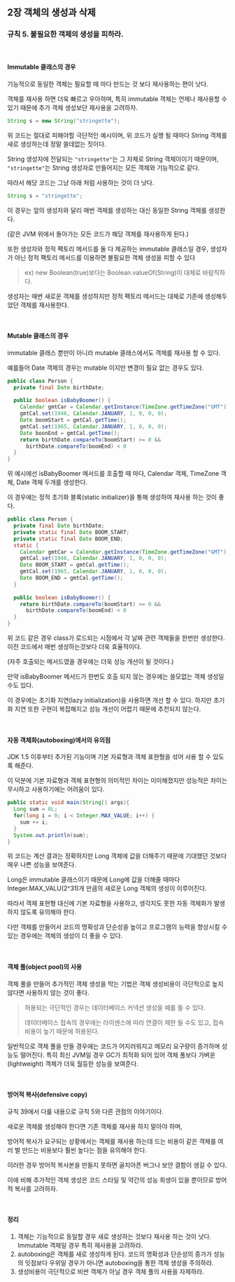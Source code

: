 ## 2장 객체의 생성과 삭제

### 규칙 5. 불필요한 객체의 생성을 피하라.



<br>



#### Immutable 클래스의 경우

기능적으로 동일한 객체는 필요할 때 마다 만드는 것 보다 재사용하는 편이 낫다.

객체를 재사용 하면 더욱 빠르고 우아하며, 특히 immutable 객체는 언제나 재사용할 수 있기 때문에 추가 객체 생성보단 재사용을 고려하자.

```java
String s = new String("stringette");
```

위 코드는 절대로 피해야할 극단적인 예시이며, 위 코드가 실행 될 때마다 String 객체를 새로 생성하는데 정말 쓸데없는 짓이다.

String 생성자에 전달되는 `"stringette"`는 그 자체로 String 객체이이기 때문이며, `"stringette"`는 String 생성자로 만들어지는 모든 객체와 기능적으로 같다. 

따라서 해당 코드는 그냥 아래 처럼 사용하는 것이 더 낫다.

```java
String s = "stringette";
```

이 경우는 앞의 생성자와 달리 매번 객체를 생성하는 대신 동일한 String 객체를 생성한다. 

(같은 JVM 위에서 돌아가는 모든 코드가 해당 객체를 재사용하게 된다.)



또한 생성자와 정적 팩토리 메서드를 둘 다 제공하는 immutable 클래스일 경우, 생성자가 아닌 정적 팩토리 메서드를 이용하면 불필요한 객체 생성을 피할 수 있다

> ex) new Boolean(true)보다는 Boolean.valueOf(String)이 대체로 바람직하다.

생성자는 매번 새로운 객체를 생성하지만 정적 펙토리 메서드는 대체로 기존에 생성해두었던 객체를 재사용한다.



<br>



#### Mutable 클래스의 경우

immutable 클래스 뿐만이 아니라 mutable 클래스에서도 객체를 재사용 할 수 있다.

예를들어 Date 객체의 경우는 mutable 이지만 변경이 필요 없는 경우도 있다.

```java
public class Person {
  private final Date birthDate;
  
  public boolean isBabyBoomer() {
    Calendar gmtCar = Calendar.getInstance(TimeZone.getTimeZone("GMT"));
    gmtCal.set(1946, Calendar.JANUARY, 1, 0, 0, 0);
    Date boomStart = gmtCal.getTime();
    gmtCal.set(1965, Calendar.JANUARY, 1, 0, 0, 0);
    Date boonEnd = gmtCal.getTime();
    return birthDate.compareTo(boomStart) >= 0 &&
      birthDate.compareTo(boomEnd) < 0
  }
}
```

위 예시에선 isBabyBoomer 메서드를 호출할 때 마다, Calendar 객체, TimeZone 객체, Date 객체 두개를 생성한다. 

이 경우에는 정적 초기화 블록(static initializer)을 통해 생성하여 재사용 하는 것이 좋다.

```java
public class Person {
  private final Date birthDate;
  private static final Date BOOM_START;
  private static final Date BOOM_END;
  static {
    Calendar gmtCar = Calendar.getInstance(TimeZone.getTimeZone("GMT"));
    gmtCal.set(1946, Calendar.JANUARY, 1, 0, 0, 0);
    Date BOOM_START = gmtCal.getTime();
    gmtCal.set(1965, Calendar.JANUARY, 1, 0, 0, 0);
    Date BOOM_END = gmtCal.getTime();
  }
  
  public boolean isBabyBoomer() {
    return birthDate.compareTo(boomStart) >= 0 &&
      birthDate.compareTo(boomEnd) < 0
  }
}
```

위 코드 같은 경우 class가 로드되는 시점에서 각 날짜 관련 객체들을 한번만 생성한다. 이전 코드에서 매번 생성하는것보다 더욱 효율적이다. 

(자주 호출되는 메서드였을 경우에는 더욱 성능 개선이 될 것이다.)

만약 isBabyBoomer 메서드가 한번도 호출 되지 않는 경우에는 쓸모없는 객체 생성일 수도 있다. 

이 경우에는 초기화 지연(lazy initialization)을 사용하면 개선 할 수 있다. 하지만 초기화 지연 또한 구현이 복잡해지고 성능 개선이 어렵기 때문에 추천되지 않는다.



<br>



#### 자동 객체화(autoboxing)에서의 유의점

JDK 1.5 이후부터 추가된 기능이며 기본 자료형과 객체 표현형을 섞어 사용 할 수 있도록 해준다. 

이 덕분에 기본 자료형과 객체 표현형의 의미적인 차이는 미미해졌지만 성능적은 차이는 무시하고 사용하기에는 어려움이 있다.

```java
public static void main(String[] args){
  Long sum = 0L;
  for(long i = 0; i < Integer.MAX_VALUE; i++) {
    sum += i;
  }
  System.out.println(sum);
}
```

위 코드는 계산 결과는 정확하지만 Long 객체에 값을 더해주기 때문에 기대했던 것보다 매우 나쁜 성능을 보여준다.

Long은 immutable 클래스이기 때문에 Long에 값을 더해줄 때마다 Integer.MAX_VALU(2^31)개 만큼의 새로운 Long 객체의 생성이 이루어진다.

따라서 객체 표현형 대신에 기본 자료형을 사용하고, 생각지도 못한 자동 객체화가 발생하지 않도록 유의해야 한다.

다만 객체를 만들어서 코드의 명확성과 단순성을 높이고 프로그램의 능력을 향상시킬 수 있는 경우에는 객체의 생성이 더 좋을 수 있다.



<br>



#### 객체 풀(object pool)의 사용

객체 풀을 만들어 추가적인 객체 생성을 막는 기법은 객체 생성비용이 극단적으로 높지 않다면 사용하지 않는 것이 좋다.

> 허용되는 극단적인 경우는 데이터베이스 커넥션 생성을 예를 들 수 있다.
>
> 데이터베이스 접속의 경우에는 라이센스에 따라 연결이 제한 될 수도 있고, 접속 비용이 높기 때문에 허용된다.

일반적으로 객체 풀을 만들 경우에는 코드가 어지러워지고 메모리 요구량이 증가하며 성능도 떨어진다. 특히 최신 JVM일 경우 GC가 최적화 되어 있어 객체 풀보다 가벼운(lightweight) 객체가 더욱 월등한 성능을 보여준다.



<br>



#### 방어적 복사(defensive copy)

규칙 39에서 다룰 내용으로 규칙 5와 다른 관점의 이야기이다.

새로운 객체를 생성해야 한다면 기존 객체를 재사용 하지 말아야 하며, 

방어적 복사가 요구되는 상황에서는 객체를 재사용 하는데 드는 비용이 같은 객체를 여러 벌 만드는 비용보다 훨씬 높다는 점을 유의해야 한다.

이러한 경우 방어적 복사본을 만들지 못하면 골치아픈 버그나 보안 결함이 생길 수 있다. 

이에 비해 추가적인 객체 생성은 코드 스타일 및 약간의 성능 희생이 있을 뿐이므로 방어적 복사를 고려하자.



<br>



#### 정리

1. 객체는 기능적으로 동일할 경우 새로 생성하는 것보다 재사용 하는 것이 낫다. Immutable 객체일 경우 특히 재사용을 고려하라.
2. autoboxing은 객체를 새로 생성하게 된다. 코드의 명확성과 단순성의 증가가 성능의 잇점보다 우위일 경우가 아니면 autoboxing을 통한 객체 생성을 주의하라.
3. 생성비용이 극단적으로 비싼 객체가 아닐 경우 객체 풀의 사용을 자제하라.



